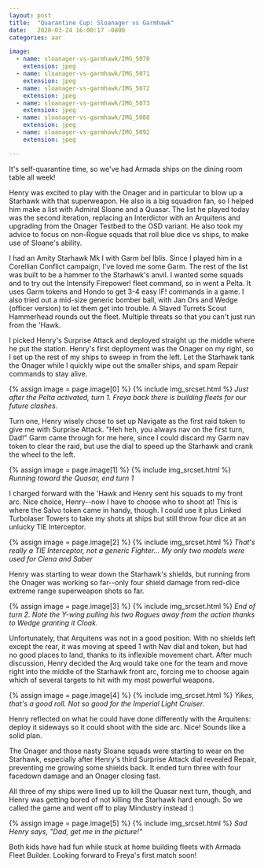 ```yaml
---
layout: post
title:  "Quarantine Cup: Sloanager vs Garmhawk"
date:   2020-03-24 16:00:17 -0800
categories: aar

image:
  - name: sloanager-vs-garmhawk/IMG_5070
    extension: jpeg
  - name: sloanager-vs-garmhawk/IMG_5071
    extension: jpeg
  - name: sloanager-vs-garmhawk/IMG_5072
    extension: jpeg
  - name: sloanager-vs-garmhawk/IMG_5073
    extension: jpeg
  - name: sloanager-vs-garmhawk/IMG_5088
    extension: jpeg
  - name: sloanager-vs-garmhawk/IMG_5092
    extension: jpeg

---
```


It's self-quarantine time, so we've had Armada ships on the dining room table all week!

Henry was excited to play with the Onager and in particular to blow up a Starhawk with that superweapon. He also is a big squadron fan, so I helped him make a list with Admiral Sloane and a Quasar. The list he played today was the second iteration, replacing an Interdictor with an Arquitens and upgrading from the Onager Testbed to the OSD variant. He also took my advice to focus on non-Rogue squads that roll blue dice vs ships, to make use of Sloane's ability.

I had an Amity Starhawk Mk I with Garm bel Iblis. Since I played him in a Corellian Conflict campaign, I've loved me some Garm. The rest of the list was built to be a hammer to the Starhawk's anvil. I wanted some squads and to try out the Intensify Firepower! fleet command, so in went a Pelta. It uses Garm tokens and Hondo to get 3-4 easy IF! commands in a game. I also tried out a mid-size generic bomber ball, with Jan Ors and Wedge (officer version) to let them get into trouble. A Slaved Turrets Scout Hammerhead rounds out the fleet. Multiple threats so that you can't just run from the 'Hawk.

I picked Henry's Surprise Attack and deployed straight up the middle where he put the station. Henry's first deployment was the Onager on my right, so I set up the rest of my ships to sweep in from the left. Let the Starhawk tank the Onager while I quickly wipe out the smaller ships, and spam Repair commands to stay alive.

{% assign image = page.image[0] %}
{% include img_srcset.html %}
_Just after the Pelta activated, turn 1. Freya back there is building fleets for our future clashes._

Turn one, Henry wisely chose to set up Navigate as the first raid token to give me with Surprise Attack. "Heh heh, you always nav on the first turn, Dad!" Garm came through for me here, since I could discard my Garm nav token to clear the raid, but use the dial to speed up the Starhawk and crank the wheel to the left.

{% assign image = page.image[1] %}
{% include img_srcset.html %}
_Running toward the Quasar, end turn 1_

I charged forward with the 'Hawk and Henry sent his squads to my front arc. Nice choice, Henry--now I have to choose who to shoot at! This is where the Salvo token came in handy, though. I could use it plus Linked Turbolaser Towers to take my shots at ships but still throw four dice at an unlucky TIE Interceptor.

{% assign image = page.image[2] %}
{% include img_srcset.html %}
_That's really a TIE Interceptor, not a generic Fighter... My only two models were used for Ciena and Saber_

Henry was starting to wear down the Starhawk's shields, but running from the Onager was working so far--only four shield damage from red-dice extreme range superweapon shots so far.

{% assign image = page.image[3] %}
{% include img_srcset.html %}
_End of turn 2. Note the Y-wing pulling his two Rogues away from the action thanks to Wedge granting it Cloak._

Unfortunately, that Arquitens was not in a good position. With no shields left except the rear, it was moving at speed 1 with Nav dial and token, but had no good places to land, thanks to its inflexible movement chart. After much discussion, Henry decided the Arq would take one for the team and move right into the middle of the Starhawk front arc, forcing me to choose again which of several targets to hit with my most powerful weapons.

{% assign image = page.image[4] %}
{% include img_srcset.html %}
_Yikes, that's a good roll. Not so good for the Imperial Light Cruiser._

Henry reflected on what he could have done differently with the Arquitens: deploy it sideways so it could shoot with the side arc. Nice! Sounds like a solid plan.

The Onager and those nasty Sloane squads were starting to wear on the Starhawk, especially after Henry's third Surprise Attack dial revealed Repair, preventing me growing some shields back. It ended turn three with four facedown damage and an Onager closing fast.

All three of my ships were lined up to kill the Quasar next turn, though, and Henry was getting bored of not killing the Starhawk hard enough. So we called the game and went off to play Mindustry instead :)

{% assign image = page.image[5] %}
{% include img_srcset.html %}
_Sad Henry says, "Dad, get me in the picture!"_

Both kids have had fun while stuck at home building fleets with Armada Fleet Builder. Looking forward to Freya's first match soon!
